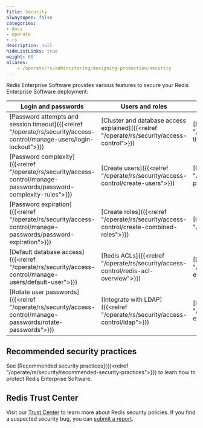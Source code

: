 ```yaml
---
Title: Security
alwaysopen: false
categories:
- docs
- operate
- rs
description: null
hideListLinks: true
weight: 60
aliases:
    - /operate/rs/administering/designing-production/security
---
```


Redis Enterprise Software provides various features to secure your Redis Enterprise Software deployment:

| Login and passwords | Users and roles | Encryption and TLS | Certificates and audit |
|---------------------|-----------------|--------------------|-----------------------|
| [Password attempts and session timeout]({{<relref "/operate/rs/security/access-control/manage-users/login-lockout">}}) | [Cluster and database access explained]({{<relref "/operate/rs/security/access-control">}}) | [Enable TLS]({{<relref "/operate/rs/security/encryption/tls/enable-tls">}}) | [Create certificates]({{<relref "/operate/rs/security/certificates/create-certificates">}}) |
| [Password complexity]({{<relref "/operate/rs/security/access-control/manage-passwords/password-complexity-rules">}}) | [Create users]({{<relref "/operate/rs/security/access-control/create-users">}}) | [Configure TLS protocols]({{<relref "/operate/rs/security/encryption/tls/tls-protocols">}}) | [Monitor certificates]({{<relref "/operate/rs/security/certificates/monitor-certificates">}}) |
| [Password expiration]({{<relref "/operate/rs/security/access-control/manage-passwords/password-expiration">}}) | [Create roles]({{<relref "/operate/rs/security/access-control/create-combined-roles">}}) | [Configure cipher suites]({{<relref "/operate/rs/security/encryption/tls/ciphers">}}) | [Update certificates]({{<relref "/operate/rs/security/certificates/updating-certificates">}}) |
| [Default database access]({{<relref "/operate/rs/security/access-control/manage-users/default-user">}}) | [Redis ACLs]({{<relref "/operate/rs/security/access-control/redis-acl-overview">}}) | [Encrypt private keys on disk]({{<relref "/operate/rs/security/encryption/pem-encryption">}}) | [Enable OCSP stapling]({{<relref "/operate/rs/security/certificates/ocsp-stapling">}}) |
| [Rotate user passwords]({{<relref "/operate/rs/security/access-control/manage-passwords/rotate-passwords">}}) | [Integrate with LDAP]({{<relref "/operate/rs/security/access-control/ldap">}}) | [Internode encryption]({{<relref "/operate/rs/security/encryption/internode-encryption">}}) | [Audit database connections]({{<relref "/operate/rs/security/audit-events">}}) |

## Recommended security practices

See [Recommended security practices]({{<relref "/operate/rs/security/recommended-security-practices">}}) to learn how to protect Redis Enterprise Software.

## Redis Trust Center

Visit our [Trust Center](https://trust.redis.io/) to learn more about Redis security policies. If you find a suspected security bug, you can [submit a report](https://hackerone.com/redis-vdp?type=team).